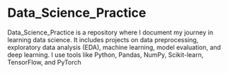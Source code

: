 # Data_Science_Practice
Data_Science_Practice is a repository where I document my journey in learning data science. It includes projects on data preprocessing, exploratory data analysis (EDA), machine learning, model evaluation, and deep learning. I use tools like Python, Pandas, NumPy, Scikit-learn, TensorFlow, and PyTorch
